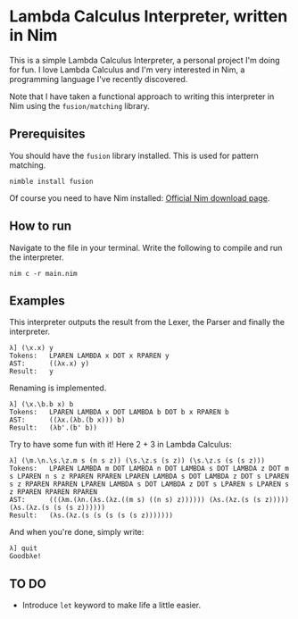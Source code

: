 # Lambda Calculus Interpreter, written in Nim
This is a simple Lambda Calculus Interpreter, a personal project I'm doing for fun. I love Lambda Calculus and I'm very interested in Nim, a programming language I've recently discovered.

Note that I have taken a functional approach to writing this interpreter in Nim using the `fusion/matching` library.

## Prerequisites
You should have the `fusion` library installed. This is used for pattern matching.
```
nimble install fusion
```

Of course you need to have Nim installed: [Official Nim download page](https://nim-lang.org/install.html).

## How to run
Navigate to the file in your terminal. Write the following to compile and run the interpreter.
```
nim c -r main.nim 
```

## Examples
This interpreter outputs the result from the Lexer, the Parser and finally the interpreter.
```
λ] (\x.x) y
Tokens:   LPAREN LAMBDA x DOT x RPAREN y 
AST:      ((λx.x) y)
Result:   y
```

Renaming is implemented.
```
λ] (\x.\b.b x) b
Tokens:   LPAREN LAMBDA x DOT LAMBDA b DOT b x RPAREN b 
AST:      ((λx.(λb.(b x))) b)
Result:   (λb'.(b' b))
```

Try to have some fun with it! Here 2 + 3 in Lambda Calculus:
```
λ] (\m.\n.\s.\z.m s (n s z)) (\s.\z.s (s z)) (\s.\z.s (s (s z)))
Tokens:   LPAREN LAMBDA m DOT LAMBDA n DOT LAMBDA s DOT LAMBDA z DOT m s LPAREN n s z RPAREN RPAREN LPAREN LAMBDA s DOT LAMBDA z DOT s LPAREN s z RPAREN RPAREN LPAREN LAMBDA s DOT LAMBDA z DOT s LPAREN s LPAREN s z RPAREN RPAREN RPAREN 
AST:      (((λm.(λn.(λs.(λz.((m s) ((n s) z)))))) (λs.(λz.(s (s z))))) (λs.(λz.(s (s (s z))))))
Result:   (λs.(λz.(s (s (s (s (s z)))))))
```

And when you're done, simply write:
```
λ] quit
Goodbλe!
```

## TO DO
- Introduce `let` keyword to make life a little easier.